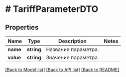 # # TariffParameterDTO

## Properties

Name | Type | Description | Notes
------------ | ------------- | ------------- | -------------
**name** | **string** | Название параметра. |
**value** | **string** | Значение параметра. |

[[Back to Model list]](../../README.md#models) [[Back to API list]](../../README.md#endpoints) [[Back to README]](../../README.md)
